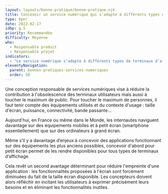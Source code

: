 ```yaml
---
layout: layouts/bonne-pratique/bonne-pratique.njk
title: Concevoir un service numérique qui s’adapte à différents types de terminaux d’affichage
type: bpnr
date: 2022-02-17
idbp: g.5
priority: Recommandée
difficulty: Moyenne
who:
  - Responsable produit
  - Responsable projet
indicators:
  - "Le service numérique s’adapte à différents types de terminaux d’affichage : oui / non"
eleventyNavigation:
  parent: bonnes-pratiques-services-numeriques
  order: 50
---
```


Une conception responsable de services numériques vise à réduire la contribution à l'obsolescence des terminaux utilisateurs mais aussi à toucher le maximum de public. Pour toucher le maximum de personnes, il faut tenir compte des équipements utilisés et du contexte d'usage : taille d'écran, puissance, connectivité, bande passante...

Aujourd'hui, en France ou même dans le Monde, les internautes naviguent davantage sur des équipements mobiles et à petit écran (smartphone essentiellement) que sur des ordinateurs à grand écran.

Même s’il y a davantage d’enjeux à concevoir des applications fonctionnant sur des équipements les plus anciens possibles, concevoir d'abord pour petit écran permet de les rendre disponibles pour tous types de terminaux d’affichage.

Cela revêt un second avantage déterminant pour réduire l'empreinte d'une application : les fonctionnalités proposées à l'écran sont forcément diminuées du fait de la taille écran disponible. Les concepteurs doivent alors réfléchir en incitant les utilisateurs à exprimer précisément leurs besoins et en éliminant les fonctionnalités inutiles.
